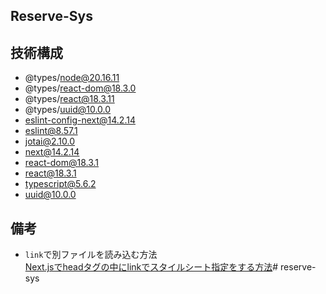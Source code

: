 ## Reserve-Sys

## 技術構成
- @types/node@20.16.11
- @types/react-dom@18.3.0
- @types/react@18.3.11
- @types/uuid@10.0.0
- eslint-config-next@14.2.14
- eslint@8.57.1
- jotai@2.10.0
- next@14.2.14
- react-dom@18.3.1
- react@18.3.1
- typescript@5.6.2
- uuid@10.0.0

## 備考
- `link`で別ファイルを読み込む方法<br>
[Next.jsでheadタグの中にlinkでスタイルシート指定をする方法](https://naopoyo.com/docs/how-to-specify-a-stylesheet-with-a-link-tag-in-the-head-tag-in-next-js)# reserve-sys
